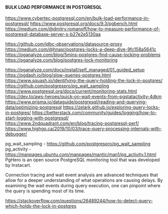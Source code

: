 #### BULK LOAD PERFORMANCE IN POSTGRESQL

https://www.cybertec-postgresql.com/en/bulk-load-performance-in-postgresql/
https://www.postgresql.org/docs/9.3/pgbench.html
https://medium.com/@dmitry.romanoff/how-to-measure-performance-of-postgresql-database-server-s-b27e2e5130aa

https://github.com/jdbc-observations/datasource-proxy
https://medium.com/@hnasr/postgres-locks-a-deep-dive-9fc158a5641c
https://pganalyze.com/blog/5mins-postgres-find-cause-locking-problems
https://pganalyze.com/blog/postgres-lock-monitoring

https://pganalyze.com/docs/install/self_managed/01_guided_setup
https://pgdash.io/blog/slow-queries-postgres.html
https://www.squash.io/identifying-the-query-holding-the-lock-in-postgres/
https://github.com/postgrespro/pg_wait_sampling
https://www.postgresql.org/docs/current/monitoring-stats.html
https://dev.to/aws-heroes/quick-on-wait-events-from-pgstatactivity-4dkm
https://www.prisma.io/dataguide/postgresql/reading-and-querying-data/optimizing-postgresql
https://zelark.github.io/exploring-query-locks-in-postgres/
https://betterstack.com/community/guides/logging/how-to-start-logging-with-postgresql/
https://www.2ndquadrant.com/en/blog/tracing-postgresql-perf/
https://www.highgo.ca/2019/10/03/trace-query-processing-internals-with-debugger/

pg_wait_sampling - https://github.com/postgrespro/pg_wait_sampling
pg_activity - https://manpages.ubuntu.com/manpages/mantic/man1/pg_activity.1.html
PgHero is an open source PostgreSQL monitoring tool that was developed by Instacart.

Connection tracing and wait event analysis are advanced techniques 
that allow for a deeper understanding of what operations are causing delays. 
By examining the wait events during query execution, one can pinpoint where the query is spending most of its time.

https://stackoverflow.com/questions/26489244/how-to-detect-query-which-holds-the-lock-in-postgres
